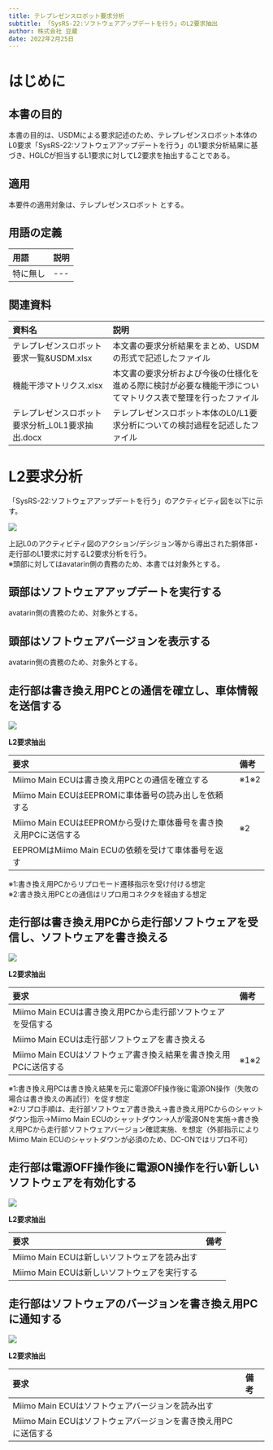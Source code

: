 ```yaml
---
title: テレプレゼンスロボット要求分析
subtitle: 「SysRS-22:ソフトウェアアップデートを行う」のL2要求抽出
author: 株式会社 豆蔵
date: 2022年2月25日
---
```

<!-- ↑表紙ページのための情報 -->

<div style="page-break-before:always"></div>

# はじめに

## 本書の目的

本書の目的は、USDMによる要求記述のため、テレプレゼンスロボット本体のL0要求「SysRS-22:ソフトウェアアップデートを行う」のL1要求分析結果に基づき、HGLCが担当するL1要求に対してL2要求を抽出することである。

## 適用

本要件の適用対象は、テレプレゼンスロボット とする。

## 用語の定義

|用語|説明|
|:---|:---|
|特に無し|---|

## 関連資料

|資料名|説明|
|:---|:---|
|テレプレゼンスロボット要求一覧&USDM.xlsx|本文書の要求分析結果をまとめ、USDMの形式で記述したファイル|
|機能干渉マトリクス.xlsx|本文書の要求分析および今後の仕様化を進める際に検討が必要な機能干渉についてマトリクス表で整理を行ったファイル|
|テレプレゼンスロボット要求分析_L0L1要求抽出.docx|テレプレゼンスロボット本体のL0/L1要求分析についての検討過程を記述したファイル|


<div style="page-break-before:always"></div>

# L2要求分析

「SysRS-22:ソフトウェアアップデートを行う」のアクティビティ図を以下に示す。



![](.images/activity/software_update.png)

上記L0のアクティビティ図のアクション/デシジョン等から導出された胴体部・走行部のL1要求に対するL2要求分析を行う。  
※頭部に対してはavatarin側の責務のため、本書では対象外とする。

<div style="page-break-before:always"></div>

## 頭部はソフトウェアアップデートを実行する

avatarin側の責務のため、対象外とする。

<div style="page-break-before:always"></div>

## 頭部はソフトウェアバージョンを表示する

avatarin側の責務のため、対象外とする。

<div style="page-break-before:always"></div>

## 走行部は書き換え用PCとの通信を確立し、車体情報を送信する

![](.images/activity/software_update/act01.png)

**L2要求抽出**

|要求|備考|
|:---|:---|
|Miimo Main ECUは書き換え用PCとの通信を確立する|※1※2|
|Miimo Main ECUはEEPROMに車体番号の読み出しを依頼する||
|Miimo Main ECUはEEPROMから受けた車体番号を書き換え用PCに送信する|※2|
|EEPROMはMiimo Main ECUの依頼を受けて車体番号を返す||
※1:書き換え用PCからリプロモード遷移指示を受け付ける想定  
※2:書き換え用PCとの通信はリプロ用コネクタを経由する想定

<div style="page-break-before:always"></div>

## 走行部は書き換え用PCから走行部ソフトウェアを受信し、ソフトウェアを書き換える

![](.images/activity/software_update/act02.png)

**L2要求抽出**

|要求|備考|
|:---|:---|
|Miimo Main ECUは書き換え用PCから走行部ソフトウェアを受信する||
|Miimo Main ECUは走行部ソフトウェアを書き換える||
|Miimo Main ECUはソフトウェア書き換え結果を書き換え用PCに送信する|※1※2|
※1:書き換え用PCは書き換え結果を元に電源OFF操作後に電源ON操作（失敗の場合は書き換えの再試行）を促す想定  
※2:リプロ手順は、走行部ソフトウェア書き換え→書き換え用PCからのシャットダウン指示→Miimo Main ECUのシャットダウン→人が電源ONを実施→書き換え用PCから走行部ソフトウェアバージョン確認実施、を想定（外部指示によりMiimo Main ECUのシャットダウンが必須のため、DC-ONではリプロ不可）

<div style="page-break-before:always"></div>

## 走行部は電源OFF操作後に電源ON操作を行い新しいソフトウェアを有効化する

![](.images/activity/software_update/act03.png)

**L2要求抽出**

|要求|備考|
|:---|:---|
|Miimo Main ECUは新しいソフトウェアを読み出す||
|Miimo Main ECUは新しいソフトウェアを実行する||

<div style="page-break-before:always"></div>

## 走行部はソフトウェアのバージョンを書き換え用PCに通知する

![](.images/activity/software_update/act04.png)

**L2要求抽出**

|要求|備考|
|:---|:---|
|Miimo Main ECUはソフトウェアバージョンを読み出す||
|Miimo Main ECUはソフトウェアバージョンを書き換え用PCに送信する||

